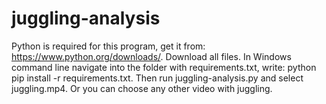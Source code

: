 # juggling-analysis
Python is required for this program, get it from: https://www.python.org/downloads/. Download all files. In Windows command line navigate into the folder with requirements.txt, write: python pip install -r requirements.txt. Then run juggling-analysis.py and select juggling.mp4. Or you can choose any other video with juggling.
